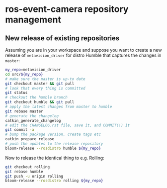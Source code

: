 # ros-event-camera repository management

## New release of existing repositories

Assuming you are in your workspace and suppose you want to create a new release of ``metavision_driver`` for distro Humble that captures the changes in ``master``:
```bash
my_repo=metavision_driver
cd src/${my_repo}
# make sure the master is up-to date
git checkout master && git pull
# look that every thing is committed
git status
# checkout the humble branch
git checkout humble && git pull
# apply the latest changes from master to humble
git rebase master
# generate the changelog
catkin_generate_changelog
# edit the CHANGELOG.rst file, save it, and COMMIT(!) it
git commit -a
# bump the package version, create tags etc
catkin_prepare_release
# push the updates to the release repository
bloom-release --rosdistro humble ${my_repo}
```
Now to release the identical thing to e.g. Rolling:
```bash
git checkout rolling
git rebase humble
git push -u origin rolling
bloom-release --rosdistro rolling ${my_repo}
```
